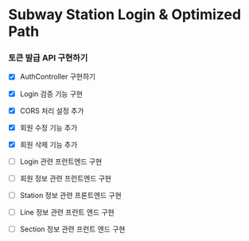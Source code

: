 # Subway Station Login & Optimized Path
### 토큰 발급 API 구현하기
- [x] AuthController 구현하기
- [x] Login 검증 기능 구현
- [x] CORS 처리 설정 추가
- [x] 회원 수정 기능 추가
- [x] 회원 삭제 기능 추가
- [ ] Login 관련 프런트엔드 구현
- [ ] 회원 정보 관련 프런트엔드 구현
- [ ] Station 정보 관련 프론트엔드 구현
- [ ] Line 정보 관련 프런트 엔드 구현
- [ ] Section 정보 관련 프런트 엔드 구현 

